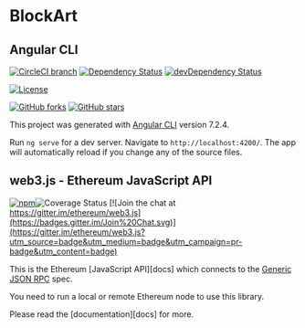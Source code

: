 # BlockArt

## Angular CLI

[![CircleCI branch](https://img.shields.io/circleci/project/github/angular/angular-cli/master.svg?label=circleci)](https://circleci.com/gh/angular/angular-cli) [![Dependency Status](https://david-dm.org/angular/angular-cli.svg)](https://david-dm.org/angular/angular-cli) [![devDependency Status](https://david-dm.org/angular/angular-cli/dev-status.svg)](https://david-dm.org/angular/angular-cli?type=dev) 

[![License](https://img.shields.io/npm/l/@angular/cli.svg)](/LICENSE) 

[![GitHub forks](https://img.shields.io/github/forks/angular/angular-cli.svg?style=social&label=Fork)](https://github.com/angular/angular-cli/fork) [![GitHub stars](https://img.shields.io/github/stars/angular/angular-cli.svg?style=social&label=Star)](https://github.com/angular/angular-cli) 


This project was generated with [Angular CLI](https://github.com/angular/angular-cli) version 7.2.4.


Run `ng serve` for a dev server. Navigate to `http://localhost:4200/`. The app will automatically reload if you change any of the source files.

## web3.js - Ethereum JavaScript API

[![npm](https://img.shields.io/npm/dm/web3.svg)](https://www.npmjs.com/package/web3)![Coverage Status](https://coveralls.io/repos/github/ethereum/web3.js/badge.svg?branch=2.x&kill_cache=1)
[![Join the chat at https://gitter.im/ethereum/web3.js](https://badges.gitter.im/Join%20Chat.svg)](https://gitter.im/ethereum/web3.js?utm_source=badge&utm_medium=badge&utm_campaign=pr-badge&utm_content=badge)

This is the Ethereum [JavaScript API][docs]
which connects to the [Generic JSON RPC](https://github.com/ethereum/wiki/wiki/JSON-RPC) spec.

You need to run a local or remote Ethereum node to use this library.

Please read the [documentation][docs] for more.
